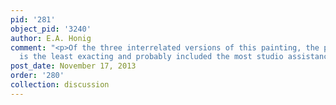 ```yaml
---
pid: '281'
object_pid: '3240'
author: E.A. Honig
comment: "<p>Of the three interrelated versions of this painting, the present work
  is the least exacting and probably included the most studio assistance.</p>"
post_date: November 17, 2013
order: '280'
collection: discussion
---
```


